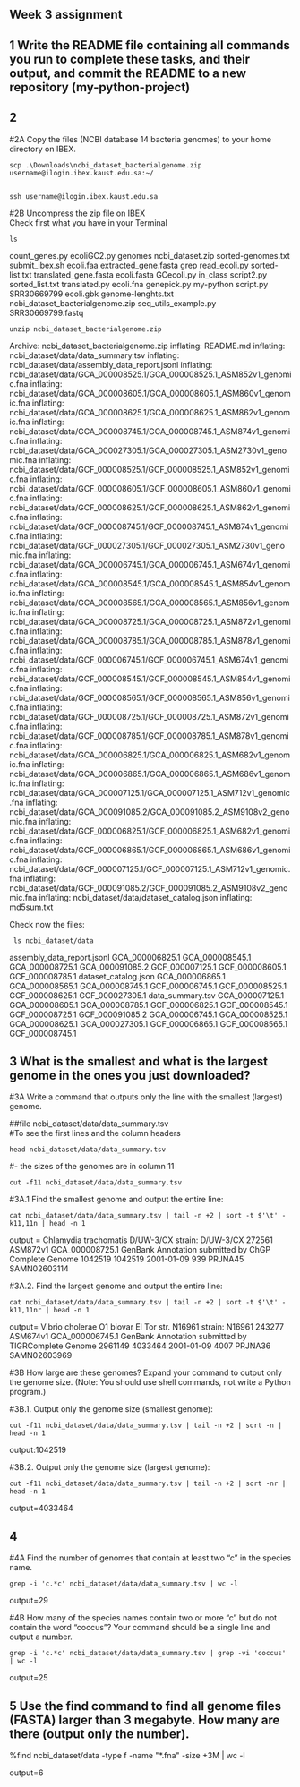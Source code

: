 ## Week 3 assignment

## 1 Write the README file containing all commands you run to complete these tasks, and their output, and commit the README to a new repository (my-python-project)

## 2
#2A Copy the files (NCBI database 14 bacteria genomes) to your home directory on IBEX. 

```  
scp .\Downloads\ncbi_dataset_bacterialgenome.zip username@ilogin.ibex.kaust.edu.sa:~/

  
ssh username@ilogin.ibex.kaust.edu.sa

```

#2B Uncompress the zip file on IBEX  
Check first what you have in your Terminal
```
ls
```
count_genes.py  ecoliGC2.py           genomes                           ncbi_dataset.zip      sorted-genomes.txt  submit_ibex.sh
ecoli.faa       extracted_gene.fasta  grep                              read_ecoli.py         sorted-list.txt     translated_gene.fasta
ecoli.fasta     GCecoli.py            in_class                          script2.py            sorted_list.txt     translated.py
ecoli.fna       genepick.py           my-python                         script.py             SRR30669799
ecoli.gbk       genome-lenghts.txt    ncbi_dataset_bacterialgenome.zip  seq_utils_example.py  SRR30669799.fastq

```
unzip ncbi_dataset_bacterialgenome.zip

```
Archive:  ncbi_dataset_bacterialgenome.zip
  inflating: README.md
  inflating: ncbi_dataset/data/data_summary.tsv
  inflating: ncbi_dataset/data/assembly_data_report.jsonl
  inflating: ncbi_dataset/data/GCA_000008525.1/GCA_000008525.1_ASM852v1_genomic.fna
  inflating: ncbi_dataset/data/GCA_000008605.1/GCA_000008605.1_ASM860v1_genomic.fna
  inflating: ncbi_dataset/data/GCA_000008625.1/GCA_000008625.1_ASM862v1_genomic.fna
  inflating: ncbi_dataset/data/GCA_000008745.1/GCA_000008745.1_ASM874v1_genomic.fna
  inflating: ncbi_dataset/data/GCA_000027305.1/GCA_000027305.1_ASM2730v1_genomic.fna
  inflating: ncbi_dataset/data/GCF_000008525.1/GCF_000008525.1_ASM852v1_genomic.fna
  inflating: ncbi_dataset/data/GCF_000008605.1/GCF_000008605.1_ASM860v1_genomic.fna
  inflating: ncbi_dataset/data/GCF_000008625.1/GCF_000008625.1_ASM862v1_genomic.fna
  inflating: ncbi_dataset/data/GCF_000008745.1/GCF_000008745.1_ASM874v1_genomic.fna
  inflating: ncbi_dataset/data/GCF_000027305.1/GCF_000027305.1_ASM2730v1_genomic.fna
  inflating: ncbi_dataset/data/GCA_000006745.1/GCA_000006745.1_ASM674v1_genomic.fna
  inflating: ncbi_dataset/data/GCA_000008545.1/GCA_000008545.1_ASM854v1_genomic.fna
  inflating: ncbi_dataset/data/GCA_000008565.1/GCA_000008565.1_ASM856v1_genomic.fna
  inflating: ncbi_dataset/data/GCA_000008725.1/GCA_000008725.1_ASM872v1_genomic.fna
  inflating: ncbi_dataset/data/GCA_000008785.1/GCA_000008785.1_ASM878v1_genomic.fna
  inflating: ncbi_dataset/data/GCF_000006745.1/GCF_000006745.1_ASM674v1_genomic.fna
  inflating: ncbi_dataset/data/GCF_000008545.1/GCF_000008545.1_ASM854v1_genomic.fna
  inflating: ncbi_dataset/data/GCF_000008565.1/GCF_000008565.1_ASM856v1_genomic.fna
  inflating: ncbi_dataset/data/GCF_000008725.1/GCF_000008725.1_ASM872v1_genomic.fna
  inflating: ncbi_dataset/data/GCF_000008785.1/GCF_000008785.1_ASM878v1_genomic.fna
  inflating: ncbi_dataset/data/GCA_000006825.1/GCA_000006825.1_ASM682v1_genomic.fna
  inflating: ncbi_dataset/data/GCA_000006865.1/GCA_000006865.1_ASM686v1_genomic.fna
  inflating: ncbi_dataset/data/GCA_000007125.1/GCA_000007125.1_ASM712v1_genomic.fna
  inflating: ncbi_dataset/data/GCA_000091085.2/GCA_000091085.2_ASM9108v2_genomic.fna
  inflating: ncbi_dataset/data/GCF_000006825.1/GCF_000006825.1_ASM682v1_genomic.fna
  inflating: ncbi_dataset/data/GCF_000006865.1/GCF_000006865.1_ASM686v1_genomic.fna
  inflating: ncbi_dataset/data/GCF_000007125.1/GCF_000007125.1_ASM712v1_genomic.fna
  inflating: ncbi_dataset/data/GCF_000091085.2/GCF_000091085.2_ASM9108v2_genomic.fna
  inflating: ncbi_dataset/data/dataset_catalog.json
  inflating: md5sum.txt

Check now the files:
```
 ls ncbi_dataset/data
```
assembly_data_report.jsonl  GCA_000006825.1  GCA_000008545.1  GCA_000008725.1  GCA_000091085.2  GCF_000007125.1  GCF_000008605.1  GCF_000008785.1
dataset_catalog.json        GCA_000006865.1  GCA_000008565.1  GCA_000008745.1  GCF_000006745.1  GCF_000008525.1  GCF_000008625.1  GCF_000027305.1
data_summary.tsv            GCA_000007125.1  GCA_000008605.1  GCA_000008785.1  GCF_000006825.1  GCF_000008545.1  GCF_000008725.1  GCF_000091085.2
GCA_000006745.1             GCA_000008525.1  GCA_000008625.1  GCA_000027305.1  GCF_000006865.1  GCF_000008565.1  GCF_000008745.1




## 3 What is the smallest and what is the largest genome in the ones you just downloaded?     
#3A Write a command that outputs only the line with the smallest (largest) genome. 

##file ncbi_dataset/data/data_summary.tsv  
#To see the first lines and the column headers  
```
head ncbi_dataset/data/data_summary.tsv
```
#- the sizes of the genomes are in column 11 
```
cut -f11 ncbi_dataset/data/data_summary.tsv
```
#3A.1 Find the smallest genome and output the entire line:  
```
cat ncbi_dataset/data/data_summary.tsv | tail -n +2 | sort -t $'\t' -k11,11n | head -n 1
```
  output = Chlamydia trachomatis D/UW-3/CX         strain: D/UW-3/CX       272561  ASM872v1        GCA_000008725.1 GenBank Annotation submitted by ChGP    Complete Genome     1042519 1042519 2001-01-09      939     PRJNA45 SAMN02603114

#3A.2. Find the largest genome and output the entire line:  
```
cat ncbi_dataset/data/data_summary.tsv | tail -n +2 | sort -t $'\t' -k11,11nr | head -n 1
```
  output= Vibrio cholerae O1 biovar El Tor str. N16961            strain: N16961  243277  ASM674v1        GCA_000006745.1 GenBank Annotation submitted by TIGRComplete Genome 2961149 4033464 2001-01-09      4007    PRJNA36 SAMN02603969

#3B How large are these genomes? Expand your command to output only the genome size. (Note: You should use shell commands, not write a Python program.)  

#3B.1. Output only the genome size (smallest genome):  
```
cut -f11 ncbi_dataset/data/data_summary.tsv | tail -n +2 | sort -n | head -n 1
```
   output:1042519

#3B.2. Output only the genome size (largest genome):  
```
cut -f11 ncbi_dataset/data/data_summary.tsv | tail -n +2 | sort -nr | head -n 1
```
   output=4033464

## 4
#4A Find the number of genomes that contain at least two “c” in the species name.   
```
grep -i 'c.*c' ncbi_dataset/data/data_summary.tsv | wc -l
```
  output=29


#4B How many of the species names contain two or more “c” but do not contain the word “coccus”? Your command should be a single line and output a number.  
```
grep -i 'c.*c' ncbi_dataset/data/data_summary.tsv | grep -vi 'coccus' | wc -l
```
  output=25

## 5 Use the find command to find all genome files (FASTA) larger than 3 megabyte. How many are there (output only the number).  

%find ncbi_dataset/data -type f -name "*.fna" -size +3M | wc -l

output=6
